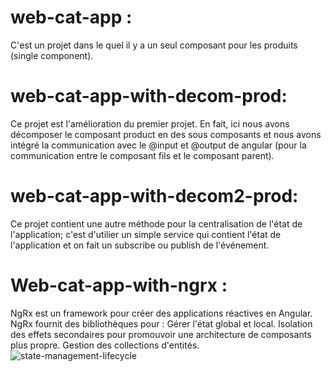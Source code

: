 # web-cat-app :

C'est un projet dans le quel il y a un seul composant pour les produits (single component).

# web-cat-app-with-decom-prod:

Ce projet est l'amélioration du premier projet. En fait, ici nous avons décomposer le composant product en des sous composants et nous avons intégré la communication avec le @input et @output de angular (pour la communication entre le composant fils et le composant parent).

# web-cat-app-with-decom2-prod:

Ce projet contient une autre méthode pour la centralisation de l'état de l'application; c'est d'utilier un simple service qui contient l'état de l'application et on fait un subscribe ou publish de l'événement.

# Web-cat-app-with-ngrx :

NgRx est un framework pour créer des applications réactives en Angular. NgRx fournit des bibliothèques pour : Gérer l'état global et local. Isolation des effets secondaires pour promouvoir une architecture de composants plus propre. Gestion des collections d'entités.
![state-management-lifecycle](https://user-images.githubusercontent.com/52218777/139963799-6df2e77b-f3fd-46db-b696-b0ff9df1d0b0.png)
